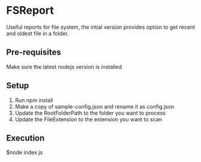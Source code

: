 # FSReport
Useful reports for file system, the intial version provides option to get recent and oldest file in a folder.

## Pre-requisites
Make sure the latest nodejs version is installed

## Setup
1. Run npm install
2. Make a copy of sample-config.json and rename it as config.json
3. Update the RootFolderPath to the folder you want to process
4. Update the FileExtension to the extension you want to scan

## Execution

$node index.js
